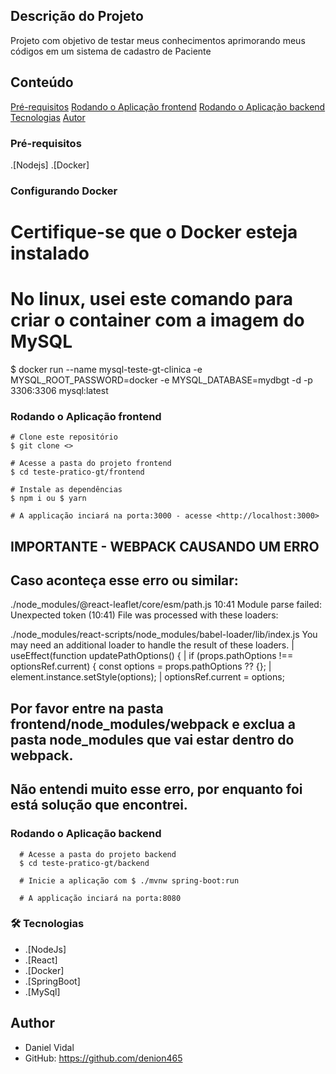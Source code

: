 ## Descrição do Projeto

<p>
  Projeto com objetivo de testar meus conhecimentos aprimorando meus códigos em um sistema de cadastro de Paciente 
</p>

## Conteúdo

<p>
  <a href="#requirements">Pré-requisitos</a>
  <a href="#runningApp">Rodando o Aplicação frontend</a>
  <a href="#runningBack">Rodando o Aplicação backend</a>
  <a href="#technology">Tecnologias</a>
  <a href="#author">Autor</a>
</p>


### Pré-requisitos

.[Nodejs]
.[Docker]

 ### Configurando Docker

 # Certifique-se que o Docker esteja instalado

  # No linux, usei este comando para criar o container com a imagem do MySQL
  $ docker run --name mysql-teste-gt-clinica -e MYSQL_ROOT_PASSWORD=docker -e MYSQL_DATABASE=mydbgt -d -p 3306:3306 mysql:latest

<section id='runningApp'>

  ### Rodando o Aplicação frontend

    # Clone este repositório
    $ git clone <>

    # Acesse a pasta do projeto frontend
    $ cd teste-pratico-gt/frontend   

    # Instale as dependências
    $ npm i ou $ yarn

    # A applicação inciará na porta:3000 - acesse <http://localhost:3000>

  # IMPORTANTE - WEBPACK CAUSANDO UM ERRO 
  # Caso aconteça esse erro ou similar:

  ./node_modules/@react-leaflet/core/esm/path.js 10:41
    Module parse failed: Unexpected token (10:41)
    File was processed with these loaders:

  ./node_modules/react-scripts/node_modules/babel-loader/lib/index.js
  You may need an additional loader to handle the result of these loaders.
  | useEffect(function updatePathOptions() {
  | if (props.pathOptions !== optionsRef.current) {
    const options = props.pathOptions ?? {};
  | element.instance.setStyle(options);
  | optionsRef.current = options;

  # Por favor entre na pasta frontend/node_modules/webpack e exclua a pasta node_modules que vai estar dentro do webpack.
  # Não entendi muito esse erro, por enquanto foi está solução que encontrei.
 
</section>

<section id='runningBack'>

  ### Rodando o Aplicação backend
      # Acesse a pasta do projeto backend
      $ cd teste-pratico-gt/backend  

      # Inicie a aplicação com $ ./mvnw spring-boot:run

      # A applicação inciará na porta:8080

</section>

<section id='technology'>

### 🛠 Tecnologias
  * .[NodeJs]
  * .[React]
  * .[Docker]
  * .[SpringBoot]
  * .[MySql]

</section>

## Author
  * Daniel Vidal
  * GitHub: https://github.com/denion465







